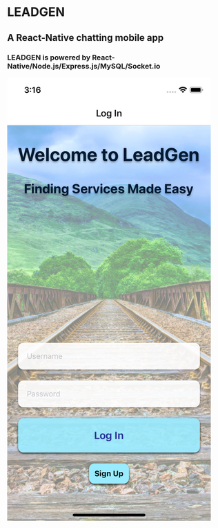 # LEADGEN

## A React-Native chatting mobile app

### LEADGEN is powered by React-Native/Node.js/Express.js/MySQL/Socket.io

![LeadGen-Login](/screenshots/lghome.png)